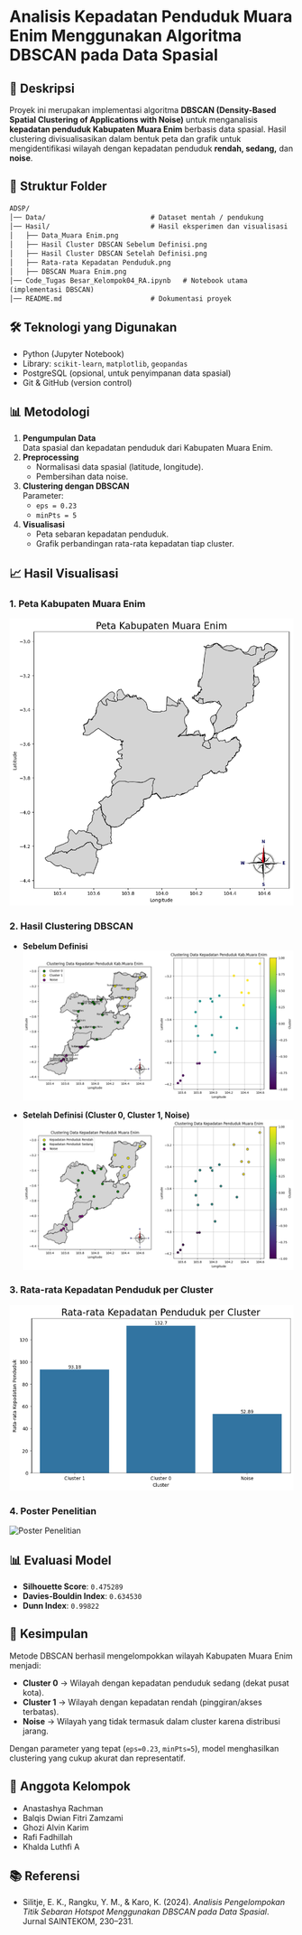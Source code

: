 # Analisis Kepadatan Penduduk Muara Enim Menggunakan Algoritma DBSCAN pada Data Spasial

## 📌 Deskripsi

Proyek ini merupakan implementasi algoritma **DBSCAN (Density-Based Spatial Clustering of Applications with Noise)** untuk menganalisis **kepadatan penduduk Kabupaten Muara Enim** berbasis data spasial.
Hasil clustering divisualisasikan dalam bentuk peta dan grafik untuk mengidentifikasi wilayah dengan kepadatan penduduk **rendah, sedang,** dan **noise**.

## 📂 Struktur Folder

```
ADSP/
│── Data/                          # Dataset mentah / pendukung
│── Hasil/                         # Hasil eksperimen dan visualisasi
│   ├── Data_Muara Enim.png
│   ├── Hasil Cluster DBSCAN Sebelum Definisi.png
│   ├── Hasil Cluster DBSCAN Setelah Definisi.png
│   ├── Rata-rata Kepadatan Penduduk.png
│   ├── DBSCAN Muara Enim.png
│── Code_Tugas Besar_Kelompok04_RA.ipynb   # Notebook utama (implementasi DBSCAN)
│── README.md                      # Dokumentasi proyek
```


## 🛠️ Teknologi yang Digunakan
- Python (Jupyter Notebook)
- Library: `scikit-learn`, `matplotlib`, `geopandas`
- PostgreSQL (opsional, untuk penyimpanan data spasial)
- Git & GitHub (version control)

## 📊 Metodologi
1. **Pengumpulan Data**  
   Data spasial dan kepadatan penduduk dari Kabupaten Muara Enim.
2. **Preprocessing**  
   - Normalisasi data spasial (latitude, longitude).  
   - Pembersihan data noise.  
3. **Clustering dengan DBSCAN**  
   Parameter:  
   - `eps = 0.23`  
   - `minPts = 5`  
4. **Visualisasi**  
   - Peta sebaran kepadatan penduduk.  
   - Grafik perbandingan rata-rata kepadatan tiap cluster.  

## 📈 Hasil Visualisasi

### 1. Peta Kabupaten Muara Enim
![Peta Kabupaten Muara Enim](Hasil/Data_Muara%20Enim.png)

### 2. Hasil Clustering DBSCAN
- **Sebelum Definisi**
![Cluster DBSCAN Sebelum Definisi](Hasil/Hasil%20Cluster%20DBSCAN%20Sebelum%20Definisi.png)  

- **Setelah Definisi (Cluster 0, Cluster 1, Noise)**
![Cluster DBSCAN Setelah Definisi](Hasil/Hasil%20Cluster%20DBSCAN%20Setelah%20Defenisi.png)  

### 3. Rata-rata Kepadatan Penduduk per Cluster
![Rata-rata Kepadatan Penduduk](Hasil/Rata-rata%20Kepadatan%20Penduduk.png)

### 4. Poster Penelitian
![Poster Penelitian](DBSCAN%20Muara%20Enim.png)

## 📊 Evaluasi Model
- **Silhouette Score**: `0.475289`  
- **Davies-Bouldin Index**: `0.634530`  
- **Dunn Index**: `0.99822`  

## 📝 Kesimpulan
Metode DBSCAN berhasil mengelompokkan wilayah Kabupaten Muara Enim menjadi:  
- **Cluster 0** → Wilayah dengan kepadatan penduduk sedang (dekat pusat kota).  
- **Cluster 1** → Wilayah dengan kepadatan rendah (pinggiran/akses terbatas).  
- **Noise** → Wilayah yang tidak termasuk dalam cluster karena distribusi jarang.  

Dengan parameter yang tepat (`eps=0.23`, `minPts=5`), model menghasilkan clustering yang cukup akurat dan representatif.

## 👥 Anggota Kelompok
- Anastashya Rachman  
- Balqis Dwian Fitri Zamzami  
- Ghozi Alvin Karim  
- Rafi Fadhillah  
- Khalda Luthfi A  

## 📚 Referensi
- Silitje, E. K., Rangku, Y. M., & Karo, K. (2024). *Analisis Pengelompokan Titik Sebaran Hotspot Menggunakan DBSCAN pada Data Spasial*. Jurnal SAINTEKOM, 230–231.

